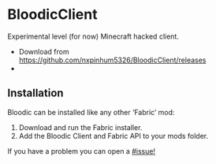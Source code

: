 # BloodicClient
Experimental level (for now) Minecraft hacked client.

- Download from https://github.com/nxpinhum5326/BloodicClient/releases
- 

## Installation
Bloodic can be installed like any other ‘Fabric’ mod:
1. Download and run the Fabric installer.
2. Add the Bloodic Client and Fabric API to your mods folder.

If you have a problem you can open a [#issue!](https://github.com/nxpinhum5326/BloodicClient/issues)